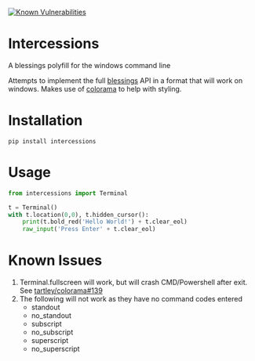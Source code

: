 [![Known Vulnerabilities](https://snyk.io/test/github/eeems/intercessions/badge.svg)](https://snyk.io/test/github/eeems/intercessions)
# Intercessions
A blessings polyfill for the windows command line

Attempts to implement the full [blessings](https://pypi.python.org/pypi/blessings/) API in a format that will work on windows. Makes use of [colorama](https://pypi.python.org/pypi/colorama) to help with styling.

# Installation
``pip install intercessions``

# Usage
```python
from intercessions import Terminal

t = Terminal()
with t.location(0,0), t.hidden_cursor():
    print(t.bold_red('Hello World!') + t.clear_eol)
    raw_input('Press Enter' + t.clear_eol)

```

# Known Issues
1. Terminal.fullscreen will work, but will crash CMD/Powershell after exit. See [tartley/colorama#139](https://github.com/tartley/colorama/pull/139#issuecomment-340211264)
2. The following will not work as they have no command codes entered
   * standout
   * no_standout
   * subscript
   * no_subscript
   * superscript
   * no_superscript
